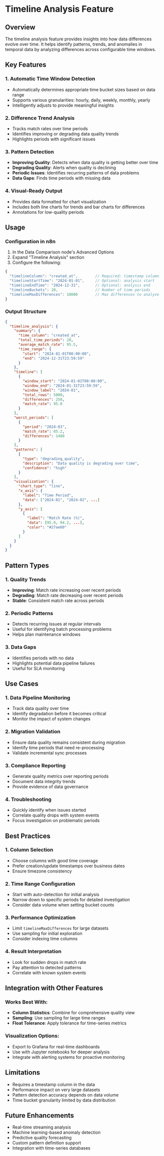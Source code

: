 # Timeline Analysis Feature

## Overview

The timeline analysis feature provides insights into how data differences evolve over time. It helps identify patterns, trends, and anomalies in temporal data by analyzing differences across configurable time windows.

## Key Features

### 1. Automatic Time Window Detection
- Automatically determines appropriate time bucket sizes based on data range
- Supports various granularities: hourly, daily, weekly, monthly, yearly
- Intelligently adjusts to provide meaningful insights

### 2. Difference Trend Analysis
- Tracks match rates over time periods
- Identifies improving or degrading data quality trends
- Highlights periods with significant issues

### 3. Pattern Detection
- **Improving Quality**: Detects when data quality is getting better over time
- **Degrading Quality**: Alerts when quality is declining
- **Periodic Issues**: Identifies recurring patterns of data problems
- **Data Gaps**: Finds time periods with missing data

### 4. Visual-Ready Output
- Provides data formatted for chart visualization
- Includes both line charts for trends and bar charts for differences
- Annotations for low-quality periods

## Usage

### Configuration in n8n

1. In the Data Comparison node's Advanced Options
2. Expand "Timeline Analysis" section
3. Configure the following:

```javascript
{
  "timelineColumn": "created_at",        // Required: timestamp column
  "timelineStartTime": "2024-01-01",     // Optional: analysis start
  "timelineEndTime": "2024-12-31",       // Optional: analysis end
  "timelineBuckets": 20,                 // Number of time periods
  "timelineMaxDifferences": 10000        // Max differences to analyze
}
```

### Output Structure

```json
{
  "timeline_analysis": {
    "summary": {
      "time_column": "created_at",
      "total_time_periods": 20,
      "average_match_rate": 95.5,
      "time_range": {
        "start": "2024-01-01T00:00:00",
        "end": "2024-12-31T23:59:59"
      }
    },
    "timeline": [
      {
        "window_start": "2024-01-01T00:00:00",
        "window_end": "2024-01-31T23:59:59",
        "window_label": "2024-01",
        "total_rows": 5000,
        "differences": 250,
        "match_rate": 95.0
      }
    ],
    "worst_periods": [
      {
        "period": "2024-03",
        "match_rate": 85.2,
        "differences": 1480
      }
    ],
    "patterns": [
      {
        "type": "degrading_quality",
        "description": "Data quality is degrading over time",
        "confidence": "high"
      }
    ],
    "visualization": {
      "chart_type": "line",
      "x_axis": {
        "label": "Time Period",
        "data": ["2024-01", "2024-02", ...]
      },
      "y_axis": [
        {
          "label": "Match Rate (%)",
          "data": [95.0, 94.2, ...],
          "color": "#27ae60"
        }
      ]
    }
  }
}
```

## Pattern Types

### 1. Quality Trends
- **Improving**: Match rate increasing over recent periods
- **Degrading**: Match rate decreasing over recent periods
- **Stable**: Consistent match rate across periods

### 2. Periodic Patterns
- Detects recurring issues at regular intervals
- Useful for identifying batch processing problems
- Helps plan maintenance windows

### 3. Data Gaps
- Identifies periods with no data
- Highlights potential data pipeline failures
- Useful for SLA monitoring

## Use Cases

### 1. Data Pipeline Monitoring
- Track data quality over time
- Identify degradation before it becomes critical
- Monitor the impact of system changes

### 2. Migration Validation
- Ensure data quality remains consistent during migration
- Identify time periods that need re-processing
- Validate incremental sync processes

### 3. Compliance Reporting
- Generate quality metrics over reporting periods
- Document data integrity trends
- Provide evidence of data governance

### 4. Troubleshooting
- Quickly identify when issues started
- Correlate quality drops with system events
- Focus investigation on problematic periods

## Best Practices

### 1. Column Selection
- Choose columns with good time coverage
- Prefer creation/update timestamps over business dates
- Ensure timezone consistency

### 2. Time Range Configuration
- Start with auto-detection for initial analysis
- Narrow down to specific periods for detailed investigation
- Consider data volume when setting bucket counts

### 3. Performance Optimization
- Limit `timelineMaxDifferences` for large datasets
- Use sampling for initial exploration
- Consider indexing time columns

### 4. Result Interpretation
- Look for sudden drops in match rate
- Pay attention to detected patterns
- Correlate with known system events

## Integration with Other Features

### Works Best With:
- **Column Statistics**: Combine for comprehensive quality view
- **Sampling**: Use sampling for large time ranges
- **Float Tolerance**: Apply tolerance for time-series metrics

### Visualization Options:
- Export to Grafana for real-time dashboards
- Use with Jupyter notebooks for deeper analysis
- Integrate with alerting systems for proactive monitoring

## Limitations

- Requires a timestamp column in the data
- Performance impact on very large datasets
- Pattern detection accuracy depends on data volume
- Time bucket granularity limited by data distribution

## Future Enhancements

- Real-time streaming analysis
- Machine learning-based anomaly detection
- Predictive quality forecasting
- Custom pattern definition support
- Integration with time-series databases